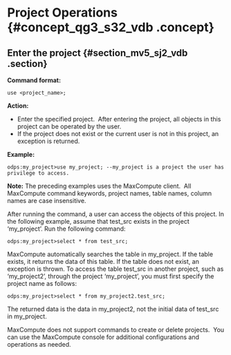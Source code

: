 # Project Operations {#concept_qg3_s32_vdb .concept}

## Enter the project {#section_mv5_sj2_vdb .section}

**Command format:**

```
use <project_name>;
```

**Action:**

-   Enter the specified project.  After entering the project, all objects in this project can be operated by the user.
-   If the project does not exist or the current user is not in this project, an exception is returned.

**Example:**

```
odps:my_project>use my_project; --my_project is a project the user has privilege to access.
```

**Note:** The preceding examples uses the MaxCompute client.  All  MaxCompute command keywords, project names, table names, column names are case insensitive.

After running the command, a user can access the objects of this project. In the following example, assume that test\_src exists in the project ‘my\_project’. Run the following command:

```
odps:my_project>select * from test_src;
```

MaxCompute automatically searches the table in my\_project. If the table exists, it returns the data of this table. If the table does not exist, an exception is thrown. To access the table test\_src in another project, such as ‘my\_project2’, through the project ‘my\_project’, you must first specify the project name as follows:

```
odps:my_project>select * from my_project2.test_src;
```

The returned data is the data in my\_project2, not the initial data of test\_src in my\_project.

MaxCompute does not support commands to create or delete projects.  You can use the MaxCompute console for additional configurations and operations as needed.

